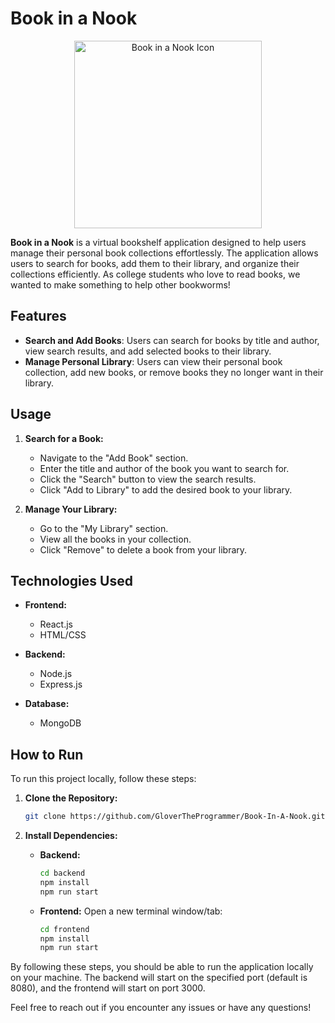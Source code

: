 # Book in a Nook
<div align="center">
  <img src="https://github.com/GloverTheProgrammer/Book-In-A-Nook/assets/117209189/495308a9-d558-487a-8ee9-48e46f38bb1e" alt="Book in a Nook Icon" width="300" />
</div>

**Book in a Nook** is a virtual bookshelf application designed to help users manage their personal book collections effortlessly. The application allows users to search for books, add them to their library, and organize their collections efficiently. As college students who love to read books, we wanted to make something to help other bookworms!

## Features

- **Search and Add Books**: Users can search for books by title and author, view search results, and add selected books to their library.
- **Manage Personal Library**: Users can view their personal book collection, add new books, or remove books they no longer want in their library.

## Usage

1. **Search for a Book:**
    - Navigate to the "Add Book" section.
    - Enter the title and author of the book you want to search for.
    - Click the "Search" button to view the search results.
    - Click "Add to Library" to add the desired book to your library.

2. **Manage Your Library:**
    - Go to the "My Library" section.
    - View all the books in your collection.
    - Click "Remove" to delete a book from your library.

## Technologies Used

- **Frontend:**
  - React.js
  - HTML/CSS

- **Backend:**
  - Node.js
  - Express.js

- **Database:**
  - MongoDB

## How to Run

To run this project locally, follow these steps:

1. **Clone the Repository:**
    ```bash
    git clone https://github.com/GloverTheProgrammer/Book-In-A-Nook.git
    ```

2. **Install Dependencies:**

    - **Backend:**
      ```bash
      cd backend
      npm install
      npm run start
      ```

    - **Frontend:**
      Open a new terminal window/tab:
      ```bash
      cd frontend
      npm install
      npm run start
      ```

By following these steps, you should be able to run the application locally on your machine. The backend will start on the specified port (default is 8080), and the frontend will start on port 3000.

Feel free to reach out if you encounter any issues or have any questions!
